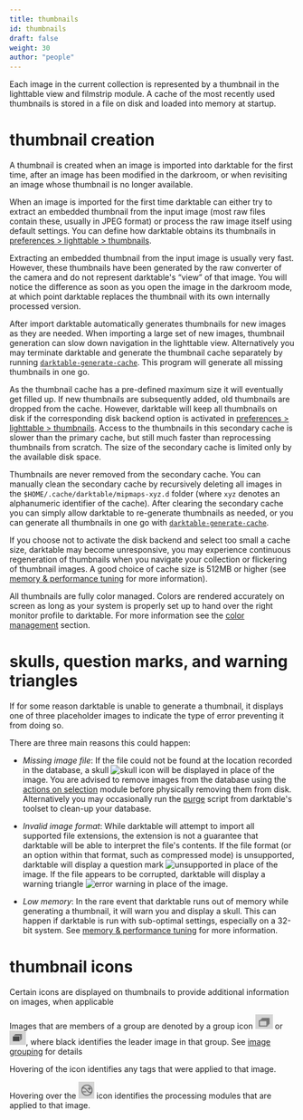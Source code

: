 ```yaml
---
title: thumbnails
id: thumbnails
draft: false
weight: 30
author: "people"
---
```


Each image in the current collection is represented by a thumbnail in the lighttable view and filmstrip module. A cache of the most recently used thumbnails is stored in a file on disk and loaded into memory at startup.

# thumbnail creation

A thumbnail is created when an image is imported into darktable for the first time, after an image has been modified in the darkroom, or when revisiting an image whose thumbnail is no longer available.

When an image is imported for the first time darktable can either try to extract an embedded thumbnail from the input image (most raw files contain these, usually in JPEG format) or process the raw image itself using default settings. You can define how darktable obtains its thumbnails in [preferences > lighttable > thumbnails](../../../preferences-settings/lighttable.md#thumbnails).

Extracting an embedded thumbnail from the input image is usually very fast. However, these thumbnails have been generated by the raw converter of the camera and do not represent darktable's “view” of that image. You will notice the difference as soon as you open the image in the darkroom mode, at which point darktable replaces the thumbnail with its own internally processed version.

After import darktable automatically generates thumbnails for new images as they are needed. When importing a large set of new images, thumbnail generation can slow down navigation in the lighttable view. Alternatively you may terminate darktable and generate the thumbnail cache separately by running [`darktable-generate-cache`](../../special-topics/program-invocation/darktable-generate-cache.md). This program will generate all missing thumbnails in one go.

As the thumbnail cache has a pre-defined maximum size it will eventually get filled up. If new thumbnails are subsequently added, old thumbnails are dropped from the cache. However, darktable will keep all thumbnails on disk if the corresponding disk backend option is activated in [preferences > lighttable > thumbnails](../../../preferences-settings/lighttable.md#thumbnails). Access to the thumbnails in this secondary cache is slower than the primary cache, but still much faster than reprocessing thumbnails from scratch. The size of the secondary cache is limited only by the available disk space.

Thumbnails are never removed from the secondary cache. You can manually clean the secondary cache by recursively deleting all images in the `$HOME/.cache/darktable/mipmaps-xyz.d` folder (where `xyz` denotes an alphanumeric identifier of the cache). After clearing the secondary cache you can simply allow darktable to re-generate thumbnails as needed, or you can generate all thumbnails in one go with [`darktable-generate-cache`](../../special-topics/program-invocation/darktable-generate-cache.md).

If you choose not to activate the disk backend and select too small a cache size, darktable may become unresponsive, you may experience continuous regeneration of thumbnails when you navigate your collection or flickering of thumbnail images. A good choice of cache size is 512MB or higher (see [memory & performance tuning](../../../special-topics/mem-performance.md) for more information).

All thumbnails are fully color managed. Colors are rendered accurately on screen as long as your system is properly set up to hand over the right monitor profile to darktable. For more information see the [color management](../../../special-topics/color-management/_index.md) section.

# skulls, question marks, and warning triangles

If for some reason darktable is unable to generate a thumbnail, it displays one of three placeholder images to indicate the type of error preventing it from doing so.

There are three main reasons this could happen:

- _Missing image file_: If the file could not be found at the location recorded in the database, a skull ![skull icon](./thumbnails/skull.png#icon) will be displayed in place of the image. You are advised to remove images from the database using the [actions on selection](../../../module-reference/utility-modules/lighttable/selected-image.md) module before physically removing them from disk. Alternatively you may occasionally run the [purge](../../../special-topics/program-invocation/purge_non_existing_images_sh.md) script from darktable's toolset to clean-up your database.

- _Invalid image format_: While darktable will attempt to import all supported file extensions, the extension is not a guarantee that darktable will be able to interpret the file's contents. If the file format (or an option within that format, such as compressed mode) is unsupported, darktable will display a question mark ![unsupported](./thumbnails/unsupported.png#icon) in place of the image. If the file appears to be corrupted, darktable will display a warning triangle ![error warning](./thumbnails/corrupt.png#icon) in place of the image.

- _Low memory_: In the rare event that darktable runs out of memory while generating a thumbnail, it will warn you and display a skull. This can happen if darktable is run with sub-optimal settings, especially on a 32-bit system. See [memory & performance tuning](../../../special-topics/mem-performance.md) for more information.

# thumbnail icons

Certain icons are displayed on thumbnails to provide additional information on images, when applicable

Images that are members of a group are denoted by a group icon ![light group icon](./thumbnails/Group-icon-light.png#icon) or ![dark group icon](./thumbnails/Group-icon-black.png#icon), where black identifies the leader image in that group.  See [image grouping](https://github.com/Dave22152/dtdocs/blob/master/content/lighttable/digital-asset-management/grouping.mdurl) for details

Hovering of the icon identifies any tags that were applied to that image.

Hovering over the ![tags](./thumbnails/History-icon.png#icon) icon identifies the processing modules that are applied to that image.
